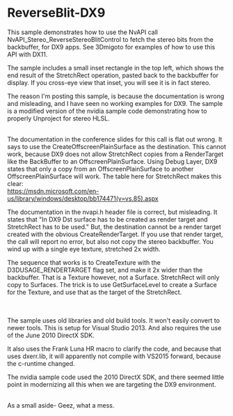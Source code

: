 # ReverseBlit-DX9

This sample demonstrates how to use the NvAPI call NvAPI_Stereo_ReverseStereoBlitControl
to fetch the stereo bits from the backbuffer, for DX9 apps.  See 3Dmigoto for examples of 
how to use this API with DX11.  

The sample includes a small inset rectangle in the top left, which shows the end result
of the StretchRect operation, pasted back to the backbuffer for display.  If you cross-eye
view that inset, you will see it is in fact stereo.

The reason I'm posting this sample, is because the documentation is wrong and misleading,
and I have seen no working examples for DX9.  The sample is a modified version of the nvidia
sample code demonstrating how to properly Unproject for stereo HLSL.
<br><br>

The documentation in the conference slides for this call is flat out wrong.  It says to
use the CreateOffscreenPlainSurface as the destination.  This cannot work, because DX9
does not allow StretchRect copies from a RenderTarget like the BackBuffer to an
OffscreenPlainSurface.  Using Debug Layer, DX9 states that only a copy from an
OffscreenPlainSurface to another OffscreenPlainSurface will work. The table here for
StretchRect makes this clear: <br>
https://msdn.microsoft.com/en-us/library/windows/desktop/bb174471(v=vs.85).aspx

The documentation in the nvapi.h header file is correct, but misleading.  It states
that "In DX9 Dst surface has to be created as render target and StretchRect has to be used."
But, the destination cannot be a render target created with the obvious CreateRenderTarget.
If you use that render target, the call will report no error, but also not copy the
stereo backbuffer.  You wind up with a single eye texture, stretched 2x width.

The sequence that works is to CreateTexture with the D3DUSAGE_RENDERTARGET flag set, and
make it 2x wider than the backbuffer.  That is a Texture however, not a Surface.  StretchRect
will only copy to Surfaces.  The trick is to use GetSurfaceLevel to create a Surface for
the Texture, and use that as the target of the StretchRect.

<br><br>
The sample uses old libraries and old build tools.  It won't easily convert to newer tools.
This is setup for Visual Studio 2013.  And also requires the use of the June 2010 DirectX SDK.

It also uses the Frank Luna HR macro to clarify the code, and because that uses dxerr.lib, it will
apparently not compile with VS2015 forward, because the c-runtime changed. 

The nvidia sample code used the 2010 DirectX SDK, and there seemed little point in modernizing 
all this when we are targeting the DX9 environment.

<br>
As a small aside- Geez, what a mess. 
